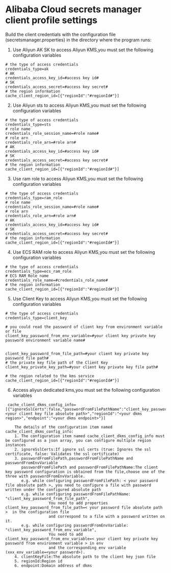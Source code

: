 # Alibaba Cloud secrets manager client profile settings 

Build the client credentials with the configuration file (secretsmanager.properties) in the directory where the program runs:
1. Use Aliyun AK SK to access Aliyun KMS,you must set the following configuration variables

```properties
# the type of access credentials
credentials_type=ak
# AK
credentials_access_key_id=#access key id#
# SK
credentials_access_secret=#access key secret#
# the region information
cache_client_region_id=[{"regionId":"#regionId#"}]
```
2. Use Aliyun sts to access Aliyun KMS,you must set the following configuration variables

```properties
# the type of access credentials
credentials_type=sts
# role name
credentials_role_session_name=#role name#
# role arn
credentials_role_arn=#role arn#
# AK
credentials_access_key_id=#access key id#
# SK
credentials_access_secret=#access key secret#
# the region information
cache_client_region_id=[{"regionId":"#regionId#"}]
```
3. Use ram role to access Aliyun KMS,you must set the following configuration variables

```properties
# the type of access credentials
credentials_type=ram_role
# role name
credentials_role_session_name=#role name#
# role arn
credentials_role_arn=#role arn#
# AK
credentials_access_key_id=#access key id#
# SK
credentials_access_secret=#access key secret#
# the region information
cache_client_region_id=[{"regionId":"#regionId#"}]
```
4. Use ECS RAM role to access Aliyun KMS,you must set the following configuration variables

```properties
# the type of access credentials
credentials_type=ecs_ram_role
# ECS RAM Role name
credentials_role_name=#credentials_role_name#
# the region information
cache_client_region_id=[{"regionId":"#regionId#"}]
```

5. Use Client Key to access Aliyun KMS,you must set the following configuration variables

```properties
# the type of access credentials
credentials_type=client_key

# you could read the password of client key from environment variable or file
client_key_password_from_env_variable=#your client key private key password environment variable name#


client_key_password_from_file_path=#your client key private key password file path#
# the private key file path of the Client Key
client_key_private_key_path=#your client key private key file path#

# the region related to the kms service
cache_client_region_id=[{"regionId":"#regionId#"}]
```

6. Access aliyun dedicated kms,you must set the following configuration variables

```properties
 cache_client_dkms_config_info=[{"ignoreSslCerts":false,"passwordFromFilePathName":"client_key_password_from_file_path","clientKeyFile":"<your client key file absolute path>","regionId":"<your dkms region>","endpoint":"<your dkms endpoint>"}]
```
```
    The details of the configuration item named cache_client_dkms_config_info:
    1. The configuration item named cache_client_dkms_config_info must be configured as a json array, you can configure multiple region instances
    2. ignoreSslCerts:If ignore ssl certs (true: Ignores the ssl certificate, false: Validates the ssl certificate)
    3. passwordFromFilePath,passwordFromFilePathName and passwordFromEnvVariable
       passwordFromFilePath and passwordFromFilePathName:The client key password configuration is obtained from the file,choose one of the three with passwordFromEnvVariable.
       e.g. while configuring passwordFromFilePath: < your password file absolute path >, you need to configure a file with password written under the configured absolute path
       e.g. while configuring passwordFromFilePathName: "client_key_password_from_file_path",
                   You need to add properties client_key_password_from_file_path=< your password file absolute path >  in the configuration file
                   and correspond to a file with a password written on it.
       e.g. while configuring passwordFromEnvVariable: "client_key_password_from_env_variable",
                   You need to add client_key_password_from_env_variable=< your client key private key password from environment variable > in env
                   and the corresponding env variable (xxx_env_variable=<your password>).
    4. clientKeyFile:The absolute path to the client key json file
    5. regionId:Region id
    6. endpoint:Domain address of dkms
```